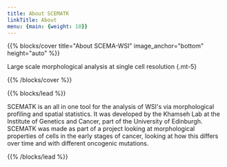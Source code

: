 ```yaml
---
title: About SCEMATK
linkTitle: About
menu: {main: {weight: 10}}
---
```


{{% blocks/cover title="About SCEMA-WSI" image_anchor="bottom" height="auto" %}}

Large scale morphological analysis at single cell resolution
{.mt-5}

{{% /blocks/cover %}}

{{% blocks/lead %}}

SCEMATK is an all in one tool for the analysis of WSI's via morphological profiling and spatial statistics. It was developed by the Khamseh Lab at the Institute of Genetics and Cancer, part of the University of Edinburgh. SCEMATK was made as part of a project looking at morphological properties of cells in the early stages of cancer, looking at how this differs over time and with different oncogenic mutations.

{{% /blocks/lead %}}

